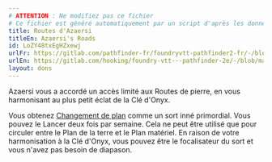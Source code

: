 ```yaml
---
# ATTENTION : Ne modifiez pas ce fichier
# Ce fichier est généré automatiquement par un script d'après les données du module Foundry VTT officiel et de sa traduction
title: Routes d'Azaersi
titleEn: Azaersi's Roads
id: LoZY48txEgHZxewj
urlFr: https://gitlab.com/pathfinder-fr/foundryvtt-pathfinder2-fr/-/blob/master/data/feats/LoZY48txEgHZxewj.htm
urlEn: https://gitlab.com/hooking/foundry-vtt---pathfinder-2e/-/blob/master/packs/data/feats.db/azaersi-s-roads.json
layout: dons
---
```

Azaersi vous a accordé un accès limité aux Routes de pierre, en vous harmonisant au plus petit éclat de la Clé d'Onyx.

Vous obtenez [Changement de plan](../sorts/changement-de-plan.html) comme un sort inné primordial. Vous pouvez le Lancer deux fois par semaine. Cela ne peut être utilisé que pour circuler entre le Plan de la terre et le Plan matériel. En raison de votre harmonisation à la Clé d'Onyx, vous pouvez être le focalisateur du sort et vous n'avez pas besoin de diapason.
